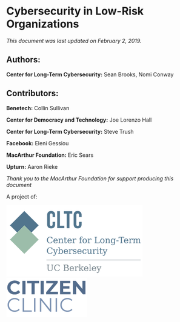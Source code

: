 # Cybersecurity in Low-Risk Organizations

*This document was last updated on February 2, 2019.*

## Authors:

**Center for Long-Term Cybersecurity:**
Sean Brooks, Nomi Conway

## Contributors:

**Benetech:** Collin Sullivan

**Center for Democracy and Technology:** Joe Lorenzo Hall

**Center for Long-Term Cybersecurity:** Steve Trush

**Facebook:** Eleni Gessiou

**MacArthur Foundation:** Eric Sears

**Upturn:** Aaron Rieke

*Thank you to the MacArthur Foundation for support producing this document*


A project of:

![CLTC](images/cltc-logo.png)\
![Citizen Clinic](images/citizenclinic-logo-vertical-small.png)
